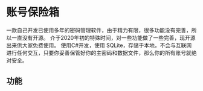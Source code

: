 ﻿账号保险箱
==============================
一款自己开发已使用多年的密码管理软件，由于精力有限，很多功能没有完善，所以一直没有开源。
介于2020年初的特殊时间，对一些功能做了一些完善，现开源出来供大家免费使用。
使用C#开发，使用 SQLite，存储于本地，不会与互联网进行任何交互，只要你妥善保管好你的主密码和数据文件，那么你的所有账号就绝对安全。

## 功能

